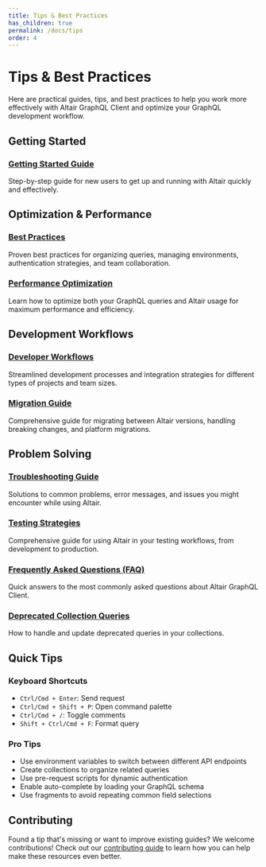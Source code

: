 ```yaml
---
title: Tips & Best Practices
has_children: true
permalink: /docs/tips
order: 4
---
```


# Tips & Best Practices

Here are practical guides, tips, and best practices to help you work more effectively with Altair GraphQL Client and optimize your GraphQL development workflow.

## Getting Started

### [Getting Started Guide](/docs/tips/getting-started-guide)
Step-by-step guide for new users to get up and running with Altair quickly and effectively.

## Optimization & Performance

### [Best Practices](/docs/tips/best-practices)
Proven best practices for organizing queries, managing environments, authentication strategies, and team collaboration.

### [Performance Optimization](/docs/tips/performance-optimization)
Learn how to optimize both your GraphQL queries and Altair usage for maximum performance and efficiency.

## Development Workflows

### [Developer Workflows](/docs/tips/developer-workflows)
Streamlined development processes and integration strategies for different types of projects and team sizes.

### [Migration Guide](/docs/tips/migration-guide)
Comprehensive guide for migrating between Altair versions, handling breaking changes, and platform migrations.

## Problem Solving

### [Troubleshooting Guide](/docs/tips/troubleshooting)
Solutions to common problems, error messages, and issues you might encounter while using Altair.

### [Testing Strategies](/docs/tips/testing-strategies)
Comprehensive guide for using Altair in your testing workflows, from development to production.

### [Frequently Asked Questions (FAQ)](/docs/tips/faq)
Quick answers to the most commonly asked questions about Altair GraphQL Client.

### [Deprecated Collection Queries](/docs/tips/deprecated-collection-queries)
How to handle and update deprecated queries in your collections.

## Quick Tips

### Keyboard Shortcuts
- `Ctrl/Cmd + Enter`: Send request
- `Ctrl/Cmd + Shift + P`: Open command palette
- `Ctrl/Cmd + /`: Toggle comments
- `Shift + Ctrl/Cmd + F`: Format query

### Pro Tips
- Use environment variables to switch between different API endpoints
- Create collections to organize related queries
- Use pre-request scripts for dynamic authentication
- Enable auto-complete by loading your GraphQL schema
- Use fragments to avoid repeating common field selections

## Contributing

Found a tip that's missing or want to improve existing guides? We welcome contributions! Check out our [contributing guide](/docs/contributing) to learn how you can help make these resources even better.

